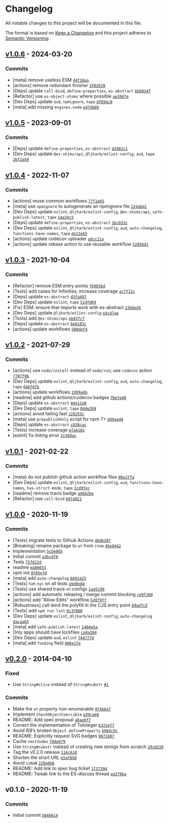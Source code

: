# Changelog

All notable changes to this project will be documented in this file.

The format is based on [Keep a Changelog](https://keepachangelog.com/en/1.0.0/)
and this project adheres to [Semantic Versioning](https://semver.org/spec/v2.0.0.html).

## [v1.0.6](https://github.com/es-shims/String.prototype.at/compare/v1.0.5...v1.0.6) - 2024-03-20

### Commits

- [meta] remove useless ESM [`d4f18aa`](https://github.com/es-shims/String.prototype.at/commit/d4f18aad0ded0f794c84cc714d492ae57a33a6b0)
- [actions] remove redundant finisher [`3f02639`](https://github.com/es-shims/String.prototype.at/commit/3f026394dccafdac0b0bc842dc9a97fcc9d3d2ee)
- [Deps] update `call-bind`, `define-properties`, `es-abstract` [`6b6024f`](https://github.com/es-shims/String.prototype.at/commit/6b6024fd84cc18464610d9ba69c6a15f11986141)
- [Refactor] use `es-object-atoms` where possible [`ae2687e`](https://github.com/es-shims/String.prototype.at/commit/ae2687e03f9b61d576fce2ea885e87ad71598abb)
- [Dev Deps] update `aud`, `npmignore`, `tape` [`df69ac0`](https://github.com/es-shims/String.prototype.at/commit/df69ac0cb3f97b44cd9e782229ab8e1d3a2f1124)
- [meta] add missing `engines.node` [`e474b8b`](https://github.com/es-shims/String.prototype.at/commit/e474b8b60e8ac45cd324b47c9f0261561f749c00)

## [v1.0.5](https://github.com/es-shims/String.prototype.at/compare/v1.0.4...v1.0.5) - 2023-09-01

### Commits

- [Deps] update `define-properties`, `es-abstract` [`42983c1`](https://github.com/es-shims/String.prototype.at/commit/42983c13f9017afbb377efd4dfd0e34b760efd72)
- [Dev Deps] update `@es-shims/api`, `@ljharb/eslint-config`, `aud`, `tape` [`2bf2a59`](https://github.com/es-shims/String.prototype.at/commit/2bf2a59799209c67486835f9def7dbddc36af554)

## [v1.0.4](https://github.com/es-shims/String.prototype.at/compare/v1.0.3...v1.0.4) - 2022-11-07

### Commits

- [actions] reuse common workflows [`77f1e65`](https://github.com/es-shims/String.prototype.at/commit/77f1e6531068b0c24dad4c8c3194b6d5c0a9e81d)
- [meta] use `npmignore` to autogenerate an npmignore file [`224abd1`](https://github.com/es-shims/String.prototype.at/commit/224abd1bec25d4d874f0b057f1ec41f2a27d2785)
- [Dev Deps] update `eslint`, `@ljharb/eslint-config`, `@es-shims/api`, `safe-publish-latest`, `tape` [`14a34c5`](https://github.com/es-shims/String.prototype.at/commit/14a34c54620af909c61497938c4d633b20477b54)
- [Deps] update `define-properties`, `es-abstract` [`1bc653c`](https://github.com/es-shims/String.prototype.at/commit/1bc653c33e600039c1cabe8386efe47947cf934f)
- [Dev Deps] update `eslint`, `@ljharb/eslint-config`, `aud`, `auto-changelog`, `functions-have-names`, `tape` [`de13e65`](https://github.com/es-shims/String.prototype.at/commit/de13e654531fc06d60c92f6633edb788f999140e)
- [actions] update codecov uploader [`adcc11a`](https://github.com/es-shims/String.prototype.at/commit/adcc11a166b76d5a3c5d62fc420b716588ca1683)
- [actions] update rebase action to use reusable workflow [`5285bd1`](https://github.com/es-shims/String.prototype.at/commit/5285bd15e5822e634bfdcaf6c3fb0525a0990ed8)

## [v1.0.3](https://github.com/es-shims/String.prototype.at/compare/v1.0.2...v1.0.3) - 2021-10-04

### Commits

- [Refactor] remove ESM entry points [`f69b5bd`](https://github.com/es-shims/String.prototype.at/commit/f69b5bda5c1a7afcb628b63d65f46c15ccd233b0)
- [Tests] add cases for Infinities; increase coverage [`ac7f12c`](https://github.com/es-shims/String.prototype.at/commit/ac7f12c33802c2ebf9fd4213a0c4f7f0cc61e6fc)
- [Deps] update `es-abstract` [`d3fa497`](https://github.com/es-shims/String.prototype.at/commit/d3fa497a9c5d060abebd48e4553fbd7dde5e7ded)
- [Dev Deps] update `eslint`, `tape` [`51dfd69`](https://github.com/es-shims/String.prototype.at/commit/51dfd69f76be90759ae210344f5bfa06bb3110a5)
- [Fix] ESM: ensure that imports work with es-abstract [`22b0ed5`](https://github.com/es-shims/String.prototype.at/commit/22b0ed5e8a791b2bb184b8ed840afc54436d35d6)
- [Dev Deps] update `@ljharb/eslint-config` [`e4cd7ae`](https://github.com/es-shims/String.prototype.at/commit/e4cd7ae705ae8118490308a09e00fb1c9430f17c)
- [Tests] add `@es-shims/api` [`eb027cf`](https://github.com/es-shims/String.prototype.at/commit/eb027cf93fff2cca6a29757991b4b0c434c11ff4)
- [Deps] update `es-abstract` [`6e0183c`](https://github.com/es-shims/String.prototype.at/commit/6e0183c65af1ec238967f98fd7b3e935ef6a7361)
- [actions] update workflows [`500def4`](https://github.com/es-shims/String.prototype.at/commit/500def498f02d5fc228eec9cad8ccc4837ddfbdf)

## [v1.0.2](https://github.com/es-shims/String.prototype.at/compare/v1.0.1...v1.0.2) - 2021-07-29

### Commits

- [actions] use `node/install` instead of `node/run`; use `codecov` action [`7707f9b`](https://github.com/es-shims/String.prototype.at/commit/7707f9b745dfcc5873b3726c6e30d753575e8795)
- [Dev Deps] update `eslint`, `@ljharb/eslint-config`, `aud`, `auto-changelog`, `tape` [`646f6fb`](https://github.com/es-shims/String.prototype.at/commit/646f6fb4144519934862ad507ed4ffdcfcf83279)
- [actions] update workflows [`2d99a6b`](https://github.com/es-shims/String.prototype.at/commit/2d99a6bf1ac170670b348297680469b6e3129054)
- [readme] add github actions/codecov badges [`7befe48`](https://github.com/es-shims/String.prototype.at/commit/7befe486ba6595efa942c5a63524f4929087f15f)
- [Deps] update `es-abstract` [`4de12a8`](https://github.com/es-shims/String.prototype.at/commit/4de12a833361920a2541c35ff0fd5876a5f4b5b7)
- [Dev Deps] update `eslint`, `tape` [`04de2b9`](https://github.com/es-shims/String.prototype.at/commit/04de2b977ce77a890928a52acc6d2e9ee1c7fe75)
- [actions] avoid failing fast [`128255c`](https://github.com/es-shims/String.prototype.at/commit/128255c47500472238698506403cbe20ef45a592)
- [meta] use `prepublishOnly` script for npm 7+ [`dd9aad4`](https://github.com/es-shims/String.prototype.at/commit/dd9aad41fbd24a06796321c2b543f0b84cf5db1c)
- [Deps] update `es-abstract` [`c838cac`](https://github.com/es-shims/String.prototype.at/commit/c838cac07ad0f1ac34357539fb37d5e8873b67e3)
- [Tests] increase coverage [`efa4182`](https://github.com/es-shims/String.prototype.at/commit/efa4182397ec52bb63421d733b35b71d3bd25815)
- [eslint] fix linting error [`2c568ac`](https://github.com/es-shims/String.prototype.at/commit/2c568ac6a8852a627f50691add8f827ba5275617)

## [v1.0.1](https://github.com/es-shims/String.prototype.at/compare/v1.0.0...v1.0.1) - 2021-02-22

### Commits

- [meta] do not publish github action workflow files [`00e2ffa`](https://github.com/es-shims/String.prototype.at/commit/00e2ffad3748a29e056aee3b36a96f5bfffda248)
- [Dev Deps] update `eslint`, `@ljharb/eslint-config`, `aud`, `functions-have-names`, `has-strict-mode`, `tape` [`3cd9fec`](https://github.com/es-shims/String.prototype.at/commit/3cd9fecae4d16ad7163d1406711e3e5be465f5b3)
- [readme] remove travis badge [`a46b2be`](https://github.com/es-shims/String.prototype.at/commit/a46b2bec7f102d3c115b67febc1506f50782e746)
- [Refactor] use `call-bind` [`b07a021`](https://github.com/es-shims/String.prototype.at/commit/b07a02159b6f3ea18a59b937d05379494b6382c2)

## [v1.0.0](https://github.com/es-shims/String.prototype.at/compare/v0.2.0...v1.0.0) - 2020-11-19

### Commits

- [Tests] migrate tests to Github Actions [`46db207`](https://github.com/es-shims/String.prototype.at/commit/46db2071e09011c0493b6be8e92916522658ee90)
- [Breaking] rename package to `at` from `item` [`45e8442`](https://github.com/es-shims/String.prototype.at/commit/45e844230dc222bb4022046da66e742e1ce2f89e)
- Implementation [`5cbe085`](https://github.com/es-shims/String.prototype.at/commit/5cbe08589371a38e70d2b2fbf999dfee01b826f0)
- Initial commit [`a3bcdf9`](https://github.com/es-shims/String.prototype.at/commit/a3bcdf9c68913cab605147c9b13c7cf378776741)
- Tests [`757d12d`](https://github.com/es-shims/String.prototype.at/commit/757d12dd941e6a6e6755a2c2284a105066cf7fa6)
- readme [`ea86655`](https://github.com/es-shims/String.prototype.at/commit/ea86655416f26f1fa573a81be3fb723eb7072cf6)
- npm init [`0785efd`](https://github.com/es-shims/String.prototype.at/commit/0785efd5c7c933c029c3bfff9f6a23c354c108e2)
- [meta] add `auto-changelog` [`6092425`](https://github.com/es-shims/String.prototype.at/commit/60924256669c28b72f64511b363cbfb881447df6)
- [Tests] run `nyc` on all tests [`a9d0e84`](https://github.com/es-shims/String.prototype.at/commit/a9d0e84b8567722e3a4a3605668e829f99dd3137)
- [Tests] use shared travis-ci configs [`1ae5299`](https://github.com/es-shims/String.prototype.at/commit/1ae529956ee812fdaae8dde979a25fd36c9955c9)
- [actions] add automatic rebasing / merge commit blocking [`ce9f160`](https://github.com/es-shims/String.prototype.at/commit/ce9f16001092d3c9d4aea3a924b3a205a82a2967)
- [actions] add "Allow Edits" workflow [`b20f9ff`](https://github.com/es-shims/String.prototype.at/commit/b20f9ffe1b84272af694e2f8e4171bca871cef1f)
- [Robustness] call-bind the polyfill in the CJS entry point [`69adfc5`](https://github.com/es-shims/String.prototype.at/commit/69adfc500d4ad7209d1439eb298528c1b30a2ef6)
- [Tests] add `npm run lint` [`0c37080`](https://github.com/es-shims/String.prototype.at/commit/0c3708032f9887cbb7c3c5e055c3db964d408eae)
- [Dev Deps] update `eslint`, `@ljharb/eslint-config`, `auto-changelog` [`dacaa65`](https://github.com/es-shims/String.prototype.at/commit/dacaa65bd37d23738a18fa47438da4157ee95148)
- [meta] add `safe-publish-latest` [`1404e5a`](https://github.com/es-shims/String.prototype.at/commit/1404e5a05448503c5ded664b4bd8a2a085dfb006)
- Only apps should have lockfiles [`ca0a264`](https://github.com/es-shims/String.prototype.at/commit/ca0a264d99695f394f0768d81723f830e39ea781)
- [Dev Deps] update `aud`, `eslint` [`744777d`](https://github.com/es-shims/String.prototype.at/commit/744777d9a9f22b66e2a5542113d369a90cc023c2)
- [meta] add `funding` field [`900a1fe`](https://github.com/es-shims/String.prototype.at/commit/900a1fe2182c8f97ce41e96c29355a612df48c17)

## [v0.2.0](https://github.com/es-shims/String.prototype.at/compare/v0.1.0...v0.2.0) - 2014-04-10

### Fixed

- Use `String#slice` instead of `String#substr` [`#1`](https://github.com/es-shims/String.prototype.at/issues/1)

### Commits

- Make the `at` property non-enumerable [`9f4b6ef`](https://github.com/es-shims/String.prototype.at/commit/9f4b6ef8754d36ab1f98ada32f9ae4c60f9a35f8)
- Implement `CheckObjectCoercible` [`a39cae6`](https://github.com/es-shims/String.prototype.at/commit/a39cae640ac388bbbc727788fd0ec8b38d3efd78)
- README: Add spec proposal [`a8ae6f7`](https://github.com/es-shims/String.prototype.at/commit/a8ae6f7c5621ef4b07612dd55e2b92ea90d29711)
- Correct the implementation of ToInteger [`b322eff`](https://github.com/es-shims/String.prototype.at/commit/b322effb1f67a33b12eaeac88530797ba35f2697)
- Avoid IE8’s broken `Object.defineProperty` [`b984c9c`](https://github.com/es-shims/String.prototype.at/commit/b984c9cae8d9fd977d350b74ce977158b4de2acb)
- README: Explicitly request SVG badges [`9871b97`](https://github.com/es-shims/String.prototype.at/commit/9871b9771db4ac6aa38b43114d655011acd2da18)
- Cache `nextIndex` [`f04e6f9`](https://github.com/es-shims/String.prototype.at/commit/f04e6f9428fa67c53302bf4cade820a5e7bee684)
- Use `String#substr` instead of creating new strings from scratch [`29cb510`](https://github.com/es-shims/String.prototype.at/commit/29cb5108b54a5ab97cddbd897834fad79960e1d7)
- Tag the v0.2.0 release [`114c610`](https://github.com/es-shims/String.prototype.at/commit/114c6109a54fd303eeeb675688df92369e50d556)
- Shorten the short URL [`e5af058`](https://github.com/es-shims/String.prototype.at/commit/e5af0582d1b23043c48d869dab3f6e16361177e5)
- Avoid `isNaN` [`220a0b8`](https://github.com/es-shims/String.prototype.at/commit/220a0b8e1d2da19406bf26bcb86022c2f24afa43)
- README: Add link to spec bug ticket [`1f37394`](https://github.com/es-shims/String.prototype.at/commit/1f37394c0b6029fecea2e5f807ebd9abeae247b4)
- README: Tweak link to the ES-discuss thread [`ad2f0ba`](https://github.com/es-shims/String.prototype.at/commit/ad2f0ba794b03dc2422f4efc654d76ace13d743f)

## v0.1.0 - 2020-11-19

### Commits

- Initial commit [`bb6b614`](https://github.com/es-shims/String.prototype.at/commit/bb6b614bb600f8968e20f523c0cfaa68b36e1293)
